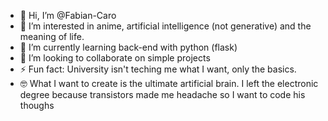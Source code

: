 - 👋 Hi, I’m @Fabian-Caro
- 👀 I’m interested in anime, artificial intelligence (not generative) and the meaning of life.
- 🌱 I’m currently learning back-end with python (flask)
- 💞️ I’m looking to collaborate on simple projects
- ⚡ Fun fact: University isn't teching me what I want, only the basics.
- 🤓 What I want to create is the ultimate artificial brain. I left the electronic degree because transistors made me headache so I want to code his thoughs
<!---
Fabian-Caro/Fabian-Caro is a ✨ special ✨ repository because its `README.md` (this file) appears on your GitHub profile.
You can click the Preview link to take a look at your changes.
--->
